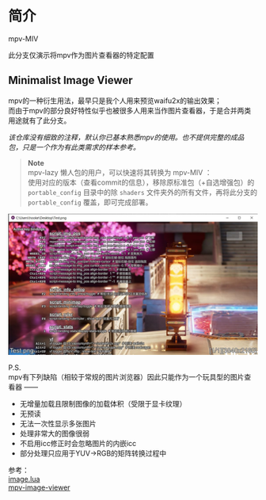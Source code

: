 # 简介

mpv-MIV

此分支仅演示将mpv作为图片查看器的特定配置

## Minimalist Image Viewer

mpv的一种衍生用法，最早只是我个人用来预览waifu2x的输出效果；  
而由于mpv的部分良好特性似乎也被很多人用来当作图片查看器，于是合并两类用途就有了此分支。

_该仓库没有细致的注释，默认你已基本熟悉mpv的使用。也不提供完整的成品包，只是一个作为有此类需求的样本参考。_

>**Note**  
> mpv-lazy 懒人包的用户，可以快速将其转换为 mpv-MIV ：  
>使用对应的版本（查看commit的信息），移除原标准包（+自选增强包）的 `portable_config` 目录中的除 `shaders` 文件夹外的所有文件，再将此分支的 `portable_config` 覆盖，即可完成部署。

![](Temp/MIV.jpg)

P.S.  
mpv有下列缺陷（相较于常规的图片浏览器）因此只能作为一个玩具型的图片查看器 ——
- 无增量加载且限制图像的加载体积（受限于显卡纹理）
- 无预读
- 无法一次性显示多张图片
- 处理非常大的图像很弱
- 不启用icc修正时会忽略图片的内嵌icc
- 部分处理只应用于YUV→RGB的矩阵转换过程中

参考：  
[image.lua](https://gist.github.com/haasn/7919afd765e308fa91cbe19a64631d0f)  
[mpv-image-viewer](https://github.com/occivink/mpv-image-viewer)
